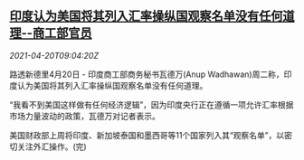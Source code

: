 <!--1618911062000-->
[印度认为美国将其列入汇率操纵国观察名单没有任何道理--商工部官员](https://cn.reuters.com/article/india-us-fx-manipulation-0420-idCNKBS2C70WU)
------

<div><i>2021-04-20T09:04:20Z</i></div><p>路透新德里4月20日 - 印度商工部商务秘书瓦德万(Anup Wadhawan)周二称，印度认为美国将其列入汇率操纵国观察名单没有任何道理。</p><p>“我看不到美国这样做有任何经济逻辑”，因为印度央行正在遵循一项允许汇率根据市场力量波动的政策，瓦德万对记者表示。</p><p>美国财政部上周将印度、新加坡泰国和墨西哥等11个国家列入其“观察名单”，以密切关注外汇操作。(完)</p>
